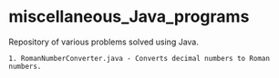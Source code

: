 # miscellaneous_Java_programs
Repository of various problems solved using Java.

	1. RomanNumberConverter.java - Converts decimal numbers to Roman numbers.



